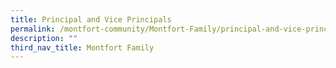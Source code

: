 ```yaml
---
title: Principal and Vice Principals
permalink: /montfort-community/Montfort-Family/principal-and-vice-principals
description: ""
third_nav_title: Montfort Family
---
```

